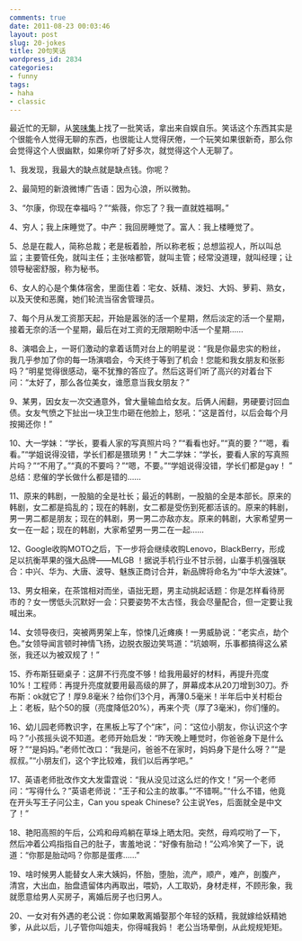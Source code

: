 ```yaml
---
comments: true
date: 2011-08-23 00:03:46
layout: post
slug: 20-jokes
title: 20句笑话
wordpress_id: 2834
categories:
- funny
tags:
- haha
- classic
---
```


最近忙的无聊，从[笑味集](http://www.yangod.com/archives/8615)上找了一批笑话，拿出来自娱自乐。笑话这个东西其实是个很能令人觉得无聊的东西，也很能让人觉得厌倦，一个玩笑如果很新奇，那么你会觉得这个人很幽默，如果你听了好多次，就觉得这个人无聊了。

1、我发现，我最大的缺点就是缺点钱。你呢？

2、最简短的新浪微博广告语：因为心浪，所以微勃。

3、“尔康，你现在幸福吗？”“紫薇，你忘了？我一直就姓福啊。”

4、穷人；我上床睡觉了。中产：我回房睡觉了。富人：我上楼睡觉了。

5、总是在裁人，简称总裁；老是板着脸，所以称老板；总想监视人，所以叫总监；主要管任免，就叫主任；主张啥都管，就叫主管；经常没道理，就叫经理；让领导秘密舒服，称为秘书。



6、女人的心是个集体宿舍，里面住着：宅女、妖精、泼妇、大妈、萝莉、熟女，以及天使和恶魔，她们轮流当宿舍管理员。

7、每个月从发工资那天起，开始是嚣张的活一个星期，然后淡定的活一个星期，接着无奈的活一个星期，最后在对工资的无限期盼中活一个星期……

8、演唱会上，一哥们激动的拿着话筒对台上的明星说：“我是你最忠实的粉丝，我几乎参加了你的每一场演唱会，今天终于等到了机会！您能和我女朋友和张影吗？”明星觉得很感动，毫不犹豫的答应了。然后这哥们听了高兴的对着台下问：“太好了，那么各位美女，谁愿意当我女朋友？”

9、某男，因女友一次交通意外，曾大量输血给女友。后俩人闹翻，男硬要讨回血债。女友气愤之下扯出一块卫生巾砸在他脸上，怒吼：“这是首付，以后会每个月按揭还你！”

10、大一学妹：“学长，要看人家的写真照片吗？”“看看也好。”“真的要？”“嗯，看看。”“学姐说得没错，学长们都是猥琐男！”
大二学妹：“学长，要看人家的写真照片吗？”“不用了。”“真的不要吗？”“嗯，不要。”“学姐说得没错，学长们都是gay！ ”
总结：悲催的学长做什么都是错的……

11、原来的韩剧，一股脑的全是社长；最近的韩剧，一股脑的全是本部长。原来的韩剧，女二都是捣乱的；现在的韩剧，女二都是受伤到死都活该的。原来的韩剧，男一男二都是朋友；现在的韩剧，男一男二亦敌亦友。原来的韩剧，大家希望男一女一在一起；现在的韩剧，大家希望男一男二在一起……

12、Google收购MOTO之后，下一步将会继续收购Lenovo，BlackBerry，形成足以抗衡苹果的强大品牌——MLGB ！据说手机行业不甘示弱，山寨手机强强联合：中兴、华为、大唐、波导、魅族正商讨合并，新品牌将命名为“中华大波妹”。

13、男女相亲，在茶馆相对而坐，语拙无题，男主动挑起话题：你是怎样看待房市的？女一愣低头沉默好一会：只要姿势不太古怪，我会尽量配合，但一定要让我喊出来。

14、女领导夜归，突被两男架上车，惊悚几近瘫痪！一男威胁说：“老实点，劫个色。”女领导闻言顿时神情飞扬，边脱衣服边笑骂道：“坑娘啊，乐事都搞得这么紧张，我还以为被双规了！”

15、乔布斯狂砸桌子：这屏不行亮度不够！给我用最好的材料，再提升亮度10%！工程师：再提升亮度就要用最高级的屏了，屏幕成本从20刀增到30刀。乔布斯：ok就它了！厚9.8毫米？给你们3个月，再薄0.5毫米！半年后中关村柜台上：老板，贴个50的膜（亮度降低20%），再来个壳（厚了3毫米)，你们懂的。

16、幼儿园老师教识字，在黑板上写了个“床”，问：“这位小朋友，你认识这个字吗？”小孩摇头说不知道。老师开始启发：“昨天晚上睡觉时，你爸爸身下是什么呀？”“是妈妈。”老师忙改口：“我是问，爸爸不在家时，妈妈身下是什么呀？”“是叔叔。”“小朋友们，这个字比较难，我们以后再学吧。”

17、英语老师批改作文大发雷霆说：“我从没见过这么烂的作文！”另一个老师问：“写得什么？”英语老师说：“王子和公主的故事。”“不错啊。”“什么不错，他竟在开头写王子问公主，Can you speak Chinese? 公主说Yes，后面就全是中文了！”

18、艳阳高照的午后，公鸡和母鸡躺在草垛上晒太阳。突然，母鸡哎哟了一下，然后冲着公鸡指指自己的肚子，害羞地说：“好像有胎动！”公鸡冷笑了一下，说道：“你那是胎动吗？你那是蛋疼……”

19、啥时候男人能替女人来大姨妈，怀胎，堕胎，流产，顺产，难产，剖腹产，清宫，大出血，胎盘遗留体内再取出，喂奶，人工取奶，身材走样，不顾形象，我就愿意给男人买房子，离婚后房子也归男人。

20、一女对有外遇的老公说：你如果敢离婚娶那个年轻的妖精，我就嫁给妖精她爹，从此以后，儿子管你叫姐夫，你得喊我妈！ 老公当场晕倒，从此规规矩矩。
